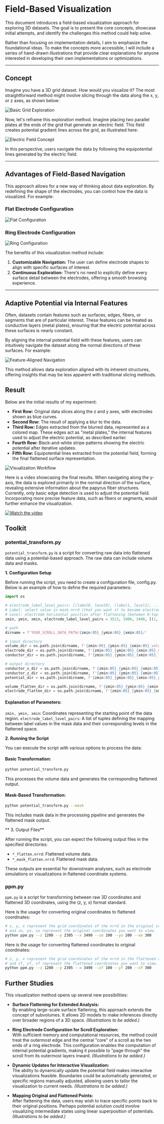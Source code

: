 # Field-Based Visualization

This document introduces a field-based visualization approach for exploring 3D datasets. The goal is to present the core concepts, showcase initial attempts, and identify the challenges this method could help solve.

Rather than focusing on implementation details, I aim to emphasize the foundational ideas. To make the concepts more accessible, I will include a series of hand-drawn illustrations that provide clear explanations for anyone interested in developing their own implementations or optimizations.

---

## Concept

Imagine you have a 3D grid dataset. How would you visualize it? The most straightforward method might involve slicing through the data along the x, y, or z axes, as shown below:  

![Basic Grid Exploration](sketch/img0.png)  

Now, let's reframe this exploration method. Imagine placing two parallel plates at the ends of the grid that generate an electric field. This field creates potential gradient lines across the grid, as illustrated here:  

![Electric Field Concept](sketch/img1.png)  

In this perspective, users navigate the data by following the equipotential lines generated by the electric field.  

---

## Advantages of Field-Based Navigation

This approach allows for a new way of thinking about data exploration. By redefining the shape of the electrodes, you can control how the data is visualized. For example:  

### Flat Electrode Configuration  
![Flat Configuration](sketch/img2.png)  

### Ring Electrode Configuration  
![Ring Configuration](sketch/img3.png)  

The benefits of this visualization method include:  
1. **Customizable Navigation:** The user can define electrode shapes to align with specific surfaces of interest.  
2. **Continuous Exploration:** There's no need to explicitly define every surface detail between the electrodes, offering a smooth browsing experience.  

---

## Adaptive Potential via Internal Features

Often, datasets contain features such as surfaces, edges, fibers, or segments that are of particular interest. These features can be treated as conductive layers (metal plates), ensuring that the electric potential across these surfaces is nearly constant.  

By aligning the internal potential field with these features, users can intuitively navigate the dataset along the normal directions of these surfaces. For example:  

![Feature-Aligned Navigation](sketch/img4.png)  

This method allows data exploration aligned with its inherent structures, offering insights that may be less apparent with traditional slicing methods.

## Result  

Below are the initial results of my experiment:

- **First Row:** Original data slices along the z and y axes, with electrodes shown as blue curves.  
- **Second Row:** The result of applying a blur to the data.  
- **Third Row:** Edges extracted from the blurred data, represented as a colored map. These edges act as "metal plates," the internal features used to adjust the electric potential, as described earlier.  
- **Fourth Row:** Black-and-white stripe patterns showing the electric potential after iterative updates.  
- **Fifth Row:** Equipotential lines extracted from the potential field, forming the final flattened surface representation.  

![Visualization Workflow](sketch/plot.png)  

Here is a video showcasing the final results. When navigating along the y-axis, the data is explored primarily in the normal direction of the surface, revealing extensive information about the papyrus fiber structures. Currently, only basic edge detection is used to adjust the potential field. Incorporating more precise feature data, such as fibers or segments, would further enhance the visualization.  

[![Watch the video](https://img.youtube.com/vi/SjwqX3PbRD4/hqdefault.jpg)](https://www.youtube.com/watch?v=SjwqX3PbRD4)

## Toolkit

### potential_transform.py

`potential_transform.py` is a script for converting raw data into flattened data using a potential-based approach. The raw data can include volume data and masks.

**1. Configuration Setup**

Before running the script, you need to create a configuration file, config.py. Below is an example of how to define the required parameters:

```py
import os

# electrode_label_level_pairs: [(label0, level0), (label1, level1), ...]
# Label: select value in mask.nrrd (that you want it to become electrode)
# Level: electrode horizontal position after flattening (between 0:top ~ 1:bottom)
zmin, ymin, xmin, electrode_label_level_pairs = 3513, 1900, 3400, [(1, 0.15), (2, 0.70)]

# path
dirname = f'YOUR_SCROLL_DATA_PATH/{zmin:05}_{ymin:05}_{xmin:05}/'

# input directory
volume_dir = os.path.join(dirname, f'{zmin:05}_{ymin:05}_{xmin:05}_volume.nrrd')
electrode_dir = os.path.join(dirname, f'{zmin:05}_{ymin:05}_{xmin:05}_mask.nrrd')
conductor_dir = os.path.join(dirname, f'{zmin:05}_{ymin:05}_{xmin:05}_fiber.nrrd')

# output directory
conductor_x_dir = os.path.join(dirname, f'{zmin:05}_{ymin:05}_{xmin:05}_conductor_x.nrrd')
conductor_z_dir = os.path.join(dirname, f'{zmin:05}_{ymin:05}_{xmin:05}_conductor_z.nrrd')
potential_dir = os.path.join(dirname, f'{zmin:05}_{ymin:05}_{xmin:05}_potential.nrrd')

volume_flatten_dir = os.path.join(dirname, f'{zmin:05}_{ymin:05}_{xmin:05}_flatten.nrrd')
electrode_flatten_dir = os.path.join(dirname, f'{zmin:05}_{ymin:05}_{xmin:05}_mask_flatten.nrrd')
```

#### Explanation of Parameters:

`zmin, ymin, xmin`: Coordinates representing the starting point of the data region.
`electrode_label_level_pairs`: A list of tuples defining the mapping between label values in the mask data and their corresponding levels in the flattened space.

**2. Running the Script**

You can execute the script with various options to process the data:

#### Basic Transformation:

```bash
python potential_transform.py
```

This processes the volume data and generates the corresponding flattened output.

#### Mask-Based Transformation:

```bash
python potential_transform.py --mask
```

This includes mask data in the processing pipeline and generates the flattened mask output.

** 3. Output Files**

After running the script, you can expect the following output files in the specified directories:

- `*_flatten.nrrd`: Flattened volume data.
- `*_mask_flatten.nrrd`: Flattened mask data.

These outputs are essential for downstream analyses, such as electrode simulations or visualizations in flattened coordinate systems.

### ppm.py

`ppm.py` is a script for transforming between raw 3D coordinates and flattened 3D coordinates, using the (z, y, x) format standard.

Here is the usage for converting original coordinates to flattened coordinates:

```bash
# z, y, x represent the grid coordinates of the nrrd in the original coordinates, 
# and zo, yo, xo represent the original coordinates you want to view.
python ppm.py --z 1200 --y 2305 --x 3490 --zo 100 --yo 200 --xo 300
```

Here is the usage for converting flattened coordinates to original coordinates:

```bash
# z, y, x represent the grid coordinates of the nrrd in the flattened coordinates, 
# and zf, yf, xf represent the flattened coordinates you want to view.
python ppm.py --z 1200 --y 2305 --x 3490 --zf 100 --yf 200 --xf 300
```

## Further Studies

This visualization method opens up several new possibilities:  

- **Surface Flattening for Extended Analysis:**  
  By enabling large-scale surface flattening, this approach extends the concept of subvolumes. It allows 2D models to make inferences directly over broader regions of a 3D space. *(Illustrations to be added.)*  

- **Ring Electrode Configuration for Scroll Exploration:**  
  With sufficient memory and computational resources, the method could treat the outermost edge and the central "core" of a scroll as the two ends of a ring electrode. This configuration enables the computation of internal potential gradients, making it possible to "page through" the scroll from its outermost layers inward. *(Illustrations to be added.)*  

- **Dynamic Updates for Interactive Visualization:**  
  The ability to dynamically update the potential field makes interactive visualizations feasible. Boundaries could be automatically generated, or specific regions manually adjusted, allowing users to tailor the visualization to current needs. *(Illustrations to be added.)*  

- **Mapping Original and Flattened Points:**  
  After flattening the data, users may wish to trace specific points back to their original positions. Perhaps potential solution could involve visualizing intermediate states using linear superposition of potentials. *(Illustrations to be added.)*  



